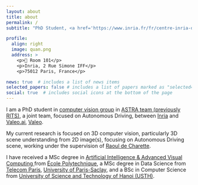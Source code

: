 ```yaml
---
layout: about
title: about
permalink: /
subtitle: "PhD Student, <a href='https://www.inria.fr/fr/centre-inria-de-paris'>Inria</a> :fr:"

profile:
  align: right
  image: quan.png
  address: >
    <p>🏢 Room 101</p> 
    <p>Inria, 2 Rue Simone IFF</p>
    <p>75012 Paris, France</p>

news: true  # includes a list of news items
selected_papers: false # includes a list of papers marked as "selected={true}"
social: true  # includes social icons at the bottom of the page
---
```


<!-- Write your biography here. Tell the world about yourself. Link to your favorite [subreddit](http://reddit.com). You can put a picture in, too. The code is already in, just name your picture `prof_pic.jpg` and put it in the `img/` folder.

Put your address / P.O. box / other info right below your picture. You can also disable any these elements by editing `profile` property of the YAML header of your `_pages/about.md`. Edit `_bibliography/papers.bib` and Jekyll will render your [publications page](/al-folio/publications/) automatically.

Link to your social media connections, too. This theme is set up to use [Font Awesome icons](http://fortawesome.github.io/Font-Awesome/) and [Academicons](https://jpswalsh.github.io/academicons/), like the ones below. Add your Facebook, Twitter, LinkedIn, Google Scholar, or just disable all of them.
 -->

I am a PhD student in [computer vision group](https://team.inria.fr/rits/membres/raoul-de-charette/) in [ASTRA team (previously RITS)](https://team.inria.fr/rits/), a joint team, focused on Autonomous Driving, between [Inria](https://www.inria.fr/en) and [Valeo.ai](https://ptrckprz.github.io/valeoai/), [Valeo](https://www.valeo.com/en/). 

My current research is focused on 3D computer vision, particularly 3D scene understanding from 2D image(s), focusing on Autonomous Driving scene, working under the supervision of 
<a href="https://team.inria.fr/rits/membres/raoul-de-charette/" target="_blank">Raoul de Charette</a>.

I have received a MSc degree in <a target="_blank" href="https://programmes.polytechnique.edu/en/master/all-msct-programs/artificial-intelligence-advanced-visual-computing-master">
Artificial Intelligence & Advanced Visual Computing
</a> from <a target="_blank" href="https://www.polytechnique.edu/en">École Polytechnique</a>, a MSc degree in Data Science from 
<a target="_blank" href="https://www.telecom-paris.fr/">Telecom Paris</a>, 
<a target="_blank" href="https://www.universite-paris-saclay.fr/en">University of Paris-Saclay</a>, 
and a BSc in Computer Science from <a target="_blank" href="https://usth.edu.vn/en/">University of Science and Technology of Hanoi (USTH)</a>.

                    
		    
                
